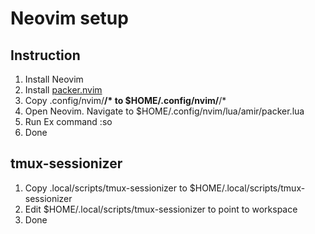 # Neovim setup
## Instruction
1. Install Neovim
2. Install [packer.nvim](https://github.com/wbthomason/packer.nvim#quickstart)
3. Copy .config/nvim/**/* to $HOME/.config/nvim/**/*
4. Open Neovim. Navigate to $HOME/.config/nvim/lua/amir/packer.lua
5. Run Ex command :so
6. Done

## tmux-sessionizer
1. Copy .local/scripts/tmux-sessionizer to $HOME/.local/scripts/tmux-sessionizer
2. Edit $HOME/.local/scripts/tmux-sessionizer to point to workspace
3. Done
